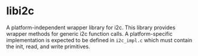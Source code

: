 # libi2c

A platform-independent wrapper library for i2c. This library provides wrapper methods for generic i2c function calls. A platform-specific implementation is expected to be defined in `i2c_impl.c` which must contain the init, read, and write primitives.
